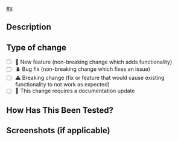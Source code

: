 <kbd>[#x](https://github.com/raphpion/react-express-typeorm/issues/x)</kbd>

## Description

<!--- Describe your changes in detail -->

## Type of change

- [ ] 🚀 New feature (non-breaking change which adds functionality)
- [ ] 🪲 Bug fix (non-breaking change which fixes an issue)
- [ ] ⚠️ Breaking change (fix or feature that would cause existing functionality to not work as expected)
- [ ] 📃 This change requires a documentation update

## How Has This Been Tested?

<!--- Please describe in detail how you tested your changes. -->

## Screenshots (if applicable)

<!--- If not applicable, remove this section. -->
